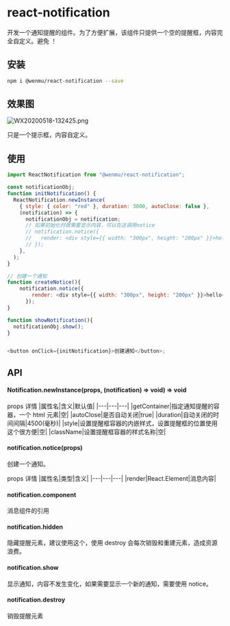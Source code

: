 # react-notification

开发一个通知提醒的组件。为了方便扩展，该组件只提供一个空的提醒框，内容完全自定义。避免 ！

## 安装

```bash
npm i @wenmu/react-notification --save
```

## 效果图

![WX20200518-132425.png](https://i.loli.net/2020/05/18/3tUHoIp27Ny4OEd.png)

只是一个提示框，内容自定义。

## 使用

```js
import ReactNotification from "@wenmu/react-notification";

const notificationObj;
function initNotification() {
  ReactNotification.newInstance(
    { style: { color: "red" }, duration: 3000, autoClose: false },
    (notification) => {
      notificationObj = notification;
      // 如果初始化时就需要显示内容，可以在这调用notice
      // notification.notice({
      //   render: <div style={{ width: "300px", height: "200px" }}>hello</div>,
      // });
    },
  );
}

// 创建一个通知
function createNotice(){
    notification.notice({
        render: <div style={{ width: "300px", height: "200px" }}>hello</div>,
      });
}

function showNotification(){
  notificationObj.show();
}


<button onClick={initNotification}>创建通知</button>;
```

## API

#### Notification.newInstance(props, (notification) => void) => void

props 详情
|属性名|含义|默认值|
|---|---|---|
|getContainer|指定通知提醒的容器，一个 html 元素|空|
|autoClose|是否自动关闭|true|
|duration|自动关闭的时间间隔|4500(毫秒)|
|style|设置提醒框容器的内嵌样式，设置提醒框的位置使用这个很方便|空|
|className|设置提醒框容器的样式名称|空|

#### notification.notice(props)

创建一个通知。

props 详情
|属性名|类型|含义|
|---|---|---|
|render|React.Element|消息内容|

#### notification.component

消息组件的引用

#### notification.hidden

隐藏提醒元素，建议使用这个，使用 destroy 会每次销毁和重建元素，造成资源浪费。

#### notification.show

显示通知，内容不发生变化，如果需要显示一个新的通知，需要使用 notice。

#### notification.destroy

销毁提醒元素
